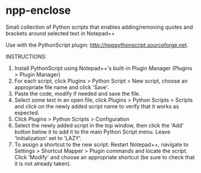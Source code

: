 # npp-enclose
Small collection of Python scripts that enables adding/removing quotes and brackets around selected text in Notepad++

Use with the PythonScript plugin: http://npppythonscript.sourceforge.net.

INSTRUCTIONS:
1. Install PythonScript using Notepad++'s built-in Plugin Manager (Plugins > Plugin Manager)
2. For each script, click Plugins > Python Script > New script, choose an appropriate file name and click 'Save'.
3. Paste the code, modify if needed and save the file.
4. Select some text in an open file, click Plugins > Python Scripts > Scripts and click on the newly added script name to verify that it works as expected.
5. Click Plugins > Python Scripts > Configuration
6. Select the newly added script in the top window, then click the 'Add' button below it to add it to the main Python Script menu. Leave 'Initialization' set to 'LAZY'.
7. To assign a shortcut to the new script: Restart Notepad++, navigate to Settings > Shortcut Mapper > Plugin commands and locate the script. Click 'Modify' and choose an appropriate shortcut (be sure to check that it is not already taken).
